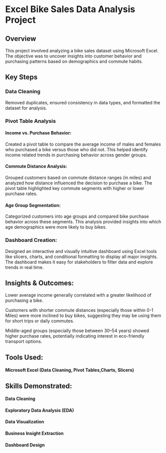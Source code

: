 # Excel Bike Sales Data Analysis Project
## Overview

This project involved analyzing a bike sales dataset using Microsoft Excel. The objective was to uncover insights into customer behavior and purchasing patterns based on demographics and commute habits.

## Key Steps

### Data Cleaning
Removed duplicates, ensured consistency in data types, and formatted the dataset for analysis.

### Pivot Table Analysis

#### Income vs. Purchase Behavior:
Created a pivot table to compare the average income of males and females who purchased a bike versus those who did not. This helped identify income related trends in purchasing behavior across gender groups.

#### Commute Distance Analysis:
Grouped customers based on commute distance ranges (in miles) and analyzed how distance influenced the decision to purchase a bike. The pivot table highlighted key commute segments with higher or lower purchase rates.

#### Age Group Segmentation:
Categorized customers into age groups and compared bike purchase behavior across these segments. This analysis provided insights into which age demographics were more likely to buy bikes.

### Dashboard Creation:
Designed an interactive and visually intuitive dashboard using Excel tools like slicers, charts, and conditional formatting to display all major insights. The dashboard makes it easy for stakeholders to filter data and explore trends in real time.

## Insights & Outcomes:

Lower average income generally correlated with a greater likelihood of purchasing a bike.

Customers with shorter commute distances (especially those within 0-1 Miles) were more inclined to buy bikes, suggesting they may be using them for short trips or daily commutes.

Middle-aged groups (especially those between 30–54 years) showed higher purchase rates, potentially indicating interest in eco-friendly transport options.

## Tools Used:

#### Microsoft Excel (Data Cleaning, Pivot Tables,Charts, Slicers)

## Skills Demonstrated:

#### Data Cleaning

#### Exploratory Data Analysis (EDA)

#### Data Visualization

#### Business Insight Extraction

#### Dashboard Design
